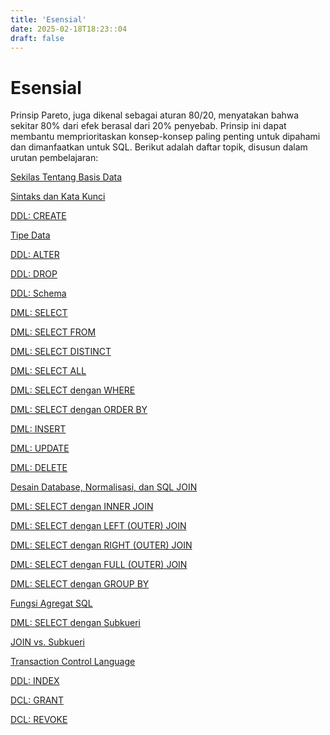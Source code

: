 ```yaml
---
title: 'Esensial'
date: 2025-02-18T18:23::04
draft: false
---
```


# Esensial

Prinsip Pareto, juga dikenal sebagai aturan 80/20, menyatakan bahwa sekitar 80% dari efek berasal dari 20% penyebab. Prinsip ini dapat membantu memprioritaskan konsep-konsep paling penting untuk dipahami dan dimanfaatkan untuk SQL. Berikut adalah daftar topik, disusun dalam urutan pembelajaran:

[Sekilas Tentang Basis Data](Esensial%20678f51b4f61f43c881425189f607d4b8/Sekilas%20Tentang%20Basis%20Data%20a4108fc96e9242679d9e77e3577bd8bd.md)

[Sintaks dan Kata Kunci](Esensial%20678f51b4f61f43c881425189f607d4b8/Sintaks%20dan%20Kata%20Kunci%2067ae565f2ffd4999b588e6fa9b0bf5b1.md)

[DDL: CREATE](Esensial%20678f51b4f61f43c881425189f607d4b8/DDL%20CREATE%2092fc18c4142147b8bc5cffe955d607f8.md)

[Tipe Data](Esensial%20678f51b4f61f43c881425189f607d4b8/Tipe%20Data%208e05934570c049728083a22e1c473a52.md)

[DDL: ALTER](Esensial%20678f51b4f61f43c881425189f607d4b8/DDL%20ALTER%203656325998e845f293c3887bcda2ddf5.md)

[DDL: DROP](Esensial%20678f51b4f61f43c881425189f607d4b8/DDL%20DROP%2003bf2ba673db46509aa78a94f557adf3.md)

[DDL: Schema](Esensial%20678f51b4f61f43c881425189f607d4b8/DDL%20Schema%20ab7fd99b9aec4cfe895c9eb71fed83f8.md)

[DML: SELECT](Esensial%20678f51b4f61f43c881425189f607d4b8/DML%20SELECT%20e824dfe643a4449793424ff7b44ecb0b.md)

[DML: SELECT FROM](Esensial%20678f51b4f61f43c881425189f607d4b8/DML%20SELECT%20FROM%2040150ce0183e42869fad8b1768960cea.md)

[DML: SELECT DISTINCT](Esensial%20678f51b4f61f43c881425189f607d4b8/DML%20SELECT%20DISTINCT%200e1321a944d94eb394958afc9af300d2.md)

[DML: SELECT ALL](Esensial%20678f51b4f61f43c881425189f607d4b8/DML%20SELECT%20ALL%206345cbd002f6449e822b73443b36057b.md)

[DML: SELECT dengan WHERE](Esensial%20678f51b4f61f43c881425189f607d4b8/DML%20SELECT%20dengan%20WHERE%20fe87e53a14a64b278435592186f7a5ae.md)

[DML: SELECT dengan ORDER BY](Esensial%20678f51b4f61f43c881425189f607d4b8/DML%20SELECT%20dengan%20ORDER%20BY%20cd3ef4c02a244189824dcb0f356f93e7.md)

[DML: INSERT](Esensial%20678f51b4f61f43c881425189f607d4b8/DML%20INSERT%20a04290c833a5432a98aebac4920f267f.md)

[DML: UPDATE](Esensial%20678f51b4f61f43c881425189f607d4b8/DML%20UPDATE%200a8c968cd0ab496c9dee0587bb459b5d.md)

[DML: DELETE](Esensial%20678f51b4f61f43c881425189f607d4b8/DML%20DELETE%205222cf75145c470ea577f45443481e08.md)

[Desain Database, Normalisasi, dan SQL JOIN](Esensial%20678f51b4f61f43c881425189f607d4b8/Desain%20Database,%20Normalisasi,%20dan%20SQL%20JOIN%209e7a15e734434e32b0e587a1ed88e418.md)

[DML: SELECT dengan INNER JOIN](Esensial%20678f51b4f61f43c881425189f607d4b8/DML%20SELECT%20dengan%20INNER%20JOIN%2084e7b476e8274c4ca044e7593c1f03e4.md)

[DML: SELECT dengan LEFT (OUTER) JOIN](<Esensial%20678f51b4f61f43c881425189f607d4b8/DML%20SELECT%20dengan%20LEFT%20(OUTER)%20JOIN%2049658a356ad84726824fddefd26fea6b.md>)

[DML: SELECT dengan RIGHT (OUTER) JOIN](<Esensial%20678f51b4f61f43c881425189f607d4b8/DML%20SELECT%20dengan%20RIGHT%20(OUTER)%20JOIN%2072ee208f94274881b5aa5574b9a1df15.md>)

[DML: SELECT dengan FULL (OUTER) JOIN](<Esensial%20678f51b4f61f43c881425189f607d4b8/DML%20SELECT%20dengan%20FULL%20(OUTER)%20JOIN%20a308bfb77b6249a88ad458ec41da5142.md>)

[DML: SELECT dengan GROUP BY](Esensial%20678f51b4f61f43c881425189f607d4b8/DML%20SELECT%20dengan%20GROUP%20BY%2047ce9fec15cc4840a337c57ebd12cc8b.md)

[Fungsi Agregat SQL](Esensial%20678f51b4f61f43c881425189f607d4b8/Fungsi%20Agregat%20SQL%205bec68b349474454befa849ed8a2cfc1.md)

[DML: SELECT dengan Subkueri](Esensial%20678f51b4f61f43c881425189f607d4b8/DML%20SELECT%20dengan%20Subkueri%20445c823d691845689bf0b3b2f359bcef.md)

[JOIN vs. Subkueri](Esensial%20678f51b4f61f43c881425189f607d4b8/JOIN%20vs%20Subkueri%20e3d173feb0dc416e979d72af301f3934.md)

[Transaction Control Language](Esensial%20678f51b4f61f43c881425189f607d4b8/Transaction%20Control%20Language%208085e514be5640a9b8d9b2b7b12b374e.md)

[DDL: INDEX](Esensial%20678f51b4f61f43c881425189f607d4b8/DDL%20INDEX%205db0d2fecd9a483b881207ab70c31e47.md)

[DCL: GRANT](Esensial%20678f51b4f61f43c881425189f607d4b8/DCL%20GRANT%2061534a08cbfc4b3dbcca0a1f9ea459a4.md)

[DCL: REVOKE](Esensial%20678f51b4f61f43c881425189f607d4b8/DCL%20REVOKE%2025f8b9837c4e43dda049353ade94e7b7.md)

